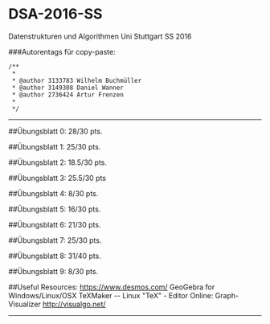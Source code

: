 # DSA-2016-SS
Datenstrukturen und Algorithmen Uni Stuttgart SS 2016

###Autorentags für copy-paste:

	/**
 	 * 
 	 * @author 3133783 Wilhelm Buchmüller 
 	 * @author 3149308 Daniel Wanner 
 	 * @author 2736424 Artur Frenzen
 	 *
 	 */

**************

##Übungsblatt 0:
	28/30 pts.

##Übungsblatt 1:
	25/30 pts.

##Übungsblatt 2:
	18.5/30 pts.
	
##Übungsblatt 3:
	25.5/30 pts
	
##Übungsblatt 4:
	8/30 pts.

##Übungsblatt 5:
	16/30 pts.
	
##Übungsblatt 6:
	21/30 pts.
	
##Übungsblatt 7:
	25/30 pts.

##Übungsblatt 8:
	31/40 pts.

##Übungsblatt 9:
	8/30 pts.
	
##Useful Resources:
	https://www.desmos.com/
	GeoGebra for Windows/Linux/OSX
	TeXMaker -- Linux "TeX" - Editor
	Online: Graph-Visualizer
	http://visualgo.net/

	
*******


